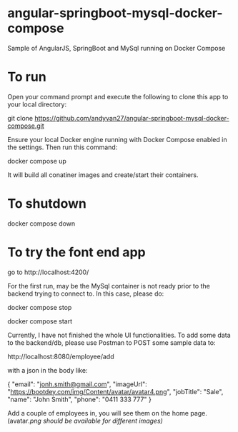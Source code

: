 # angular-springboot-mysql-docker-compose
 Sample of AngularJS, SpringBoot and MySql running on Docker Compose
 
 # To run
 
 Open your command prompt and execute the following to clone this app to your local directory:
 
 git clone https://github.com/andyvan27/angular-springboot-mysql-docker-compose.git
 
 Ensure your local Docker engine running with Docker Compose enabled in the settings. Then run this command:
 
 docker compose up
 
 It will build all conatiner images and create/start their containers.
 
 # To shutdown
 
 docker compose down
 
 # To try the font end app 

go to http://localhost:4200/
 
 For the first run, may be the MySql container is not ready prior to the backend trying to connect to. In this case, please do:
 
 docker compose stop
 
 docker compose start
 
 Currently, I have not finished the whole UI functionalities. To add some data to the backend/db, please use Postman to POST some sample data to:
 
 http://localhost:8080/employee/add
 
 with a json in the body like:

{
  "email": "jonh.smith@gmail.com",
  "imageUrl": "https://bootdey.com/img/Content/avatar/avatar4.png",
  "jobTitle": "Sale",
  "name": "John Smith",
  "phone": "0411 333 777"
}
 
Add a couple of employees in, you will see them on the home page. (avatar<i>.png should be available for different images)
